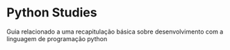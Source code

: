 # Python Studies

Guia relacionado a uma recapitulação básica sobre desenvolvimento com a linguagem de programação python
